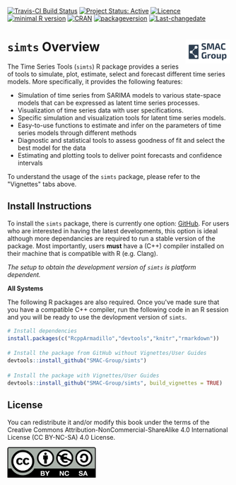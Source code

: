 
<!-- README.md is generated from README.Rmd. Please edit that file -->
[![Travis-CI Build Status](https://travis-ci.org/SMAC-Group/simts.svg?branch=master)](https://travis-ci.org/SMAC-Group/simts) [![Project Status: Active](http://www.repostatus.org/badges/latest/active.svg)](http://www.repostatus.org/#active) [![Licence](https://img.shields.io/badge/licence-CC%20BY--NC--SA%204.0-blue.svg)](https://www.gnu.org/licenses/gpl-3.0.en.html) [![minimal R version](https://img.shields.io/badge/R%3E%3D-3.4.0-6666ff.svg)](https://cran.r-project.org/) [![CRAN](http://www.r-pkg.org/badges/version/simts)](https://cran.r-project.org/package=simts) [![packageversion](https://img.shields.io/badge/Package%20version-0.1.0-orange.svg?style=flat-square)](commits/develop) [![Last-changedate](https://img.shields.io/badge/last%20change-2018--10--28-yellowgreen.svg)](/commits/master)

`simts` Overview <a href="https://smac-group.com/"><img src="man/figures/logo.png" align="right" style="width: 20%; height: 20%"/></a>
======================================================================================================================================

The Time Series Tools (`simts`) R package provides a series of tools to simulate, plot, estimate, select and forecast different time series models. More specifically, it provides the following features:

-   Simulation of time series from SARIMA models to various state-space models that can be expressed as latent time series processes.
-   Visualization of time series data with user specifications.
-   Specific simulation and visualization tools for latent time series models.
-   Easy-to-use functions to estimate and infer on the parameters of time series models through different methods
-   Diagnostic and statistical tools to assess goodness of fit and select the best model for the data
-   Estimating and plotting tools to deliver point forecasts and confidence intervals

To understand the usage of the `simts` package, please refer to the "Vignettes" tabs above.

Install Instructions
--------------------

To install the `simts` package, there is currently one option: [GitHub](https://github.com/SMAC-Group/simts/). For users who are interested in having the latest developments, this option is ideal although more dependancies are required to run a stable version of the package. Most importantly, users **must** have a (C++) compiler installed on their machine that is compatible with R (e.g. Clang).

*The setup to obtain the development version of `simts` is platform dependent.*

**All Systems**

The following R packages are also required. Once you've made sure that you have a compatible C++ compiler, run the following code in an R session and you will be ready to use the devlopment version of `simts`.

``` r
# Install dependencies
install.packages(c("RcppArmadillo","devtools","knitr","rmarkdown"))

# Install the package from GitHub without Vignettes/User Guides
devtools::install_github("SMAC-Group/simts")

# Install the package with Vignettes/User Guides 
devtools::install_github("SMAC-Group/simts", build_vignettes = TRUE)
```

License
-------

You can redistribute it and/or modify this book under the terms of the Creative Commons Attribution-NonCommercial-ShareAlike 4.0 International License (CC BY-NC-SA) 4.0 License.

<a href="http://creativecommons.org/licenses/by-nc-sa/4.0/"><img src="/man/figures/licence.png" align="left" width="200"/></a> <br><br><br>

<!-- ### Requirements and Dependencies -->
<!-- **OS X** -->
<!-- Some users report the need to use X11 to suppress shared library errors. To install X11, visit [xquartz.org](http://www.xquartz.org/). -->
<!-- **Linux** -->
<!-- Both curl and libxml are required. -->
<!-- For **Debian** systems, enter the following in terminal: -->
<!-- ```{r, eval = F, engine='bash'} -->
<!-- sudo apt-get install curl libcurl3 libcurl3-dev libxml2 libxml2-dev -->
<!-- ``` -->
<!-- For **RHEL** systems, enter the following in terminal: -->
<!-- ```{r, eval = F, engine='bash'} -->
<!-- sudo yum install curl curl-devel libxml2 libxml2-dev -->
<!-- ``` -->
